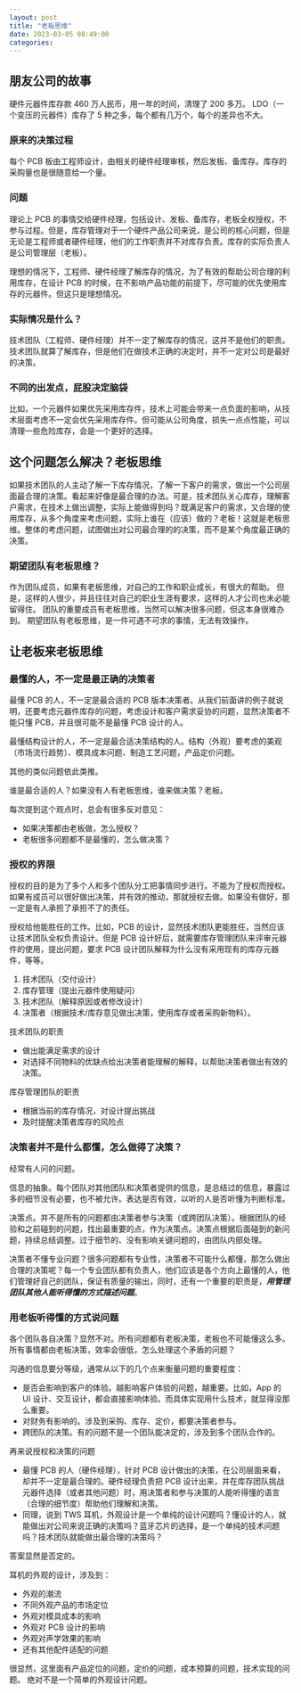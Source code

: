 ```yaml
---
layout: post
title: "老板思维"
date: 2023-03-05 08:49:00
categories:
---
```


## 朋友公司的故事

硬件元器件库存款 460 万人民币，用一年的时间，清理了 200 多万。
LDO（一个变压的元器件）库存了 5 种之多，每个都有几万个，每个的差异也不大。

### 原来的决策过程

每个 PCB 板由工程师设计，由相关的硬件经理审核，然后发板、备库存。库存的采购量也是很随意给一个量。

### 问题

理论上 PCB 的事情交给硬件经理，包括设计、发板、备库存，老板全权授权，不参与过程。但是，库存管理对于一个硬件产品公司来说，是公司的核心问题，但是无论是工程师或者硬件经理，他们的工作职责并不对库存负责。库存的实际负责人是公司管理层（老板）。

理想的情况下，工程师、硬件经理了解库存的情况，为了有效的帮助公司合理的利用库存，在设计 PCB 的时候，在不影响产品功能的前提下，尽可能的优先使用库存的元器件。但这只是理想情况。

### 实际情况是什么？

技术团队（工程师、硬件经理）并不一定了解库存的情况，这并不是他们的职责。
技术团队就算了解库存，但是他们在做技术正确的决定时，并不一定对公司是最好的决策。

### 不同的出发点，屁股决定脑袋

比如，一个元器件如果优先采用库存件，技术上可能会带来一点负面的影响，从技术层面考虑不一定会优先采用库存件。但可能从公司角度，损失一点点性能，可以清理一些危险库存，会是一个更好的选择。

## 这个问题怎么解决？老板思维

如果技术团队的人主动了解一下库存情况，了解一下客户的需求，做出一个公司层面最合理的决策。看起来好像是最合理的办法。可是，技术团队关心库存，理解客户需求，在技术上做出调整，实际上能做得到吗？既满足客户的需求，又合理的使用库存，从多个角度来考虑问题，实际上谁在（应该）做的？老板！这就是老板思维。整体的考虑问题，试图做出对公司最合理的的决策，而不是某个角度最正确的决策。

### 期望团队有老板思维？

作为团队成员，如果有老板思维，对自己的工作和职业成长，有很大的帮助。
但是，这样的人很少，并且往往对自己的职业生涯有要求，这样的人才公司也未必能留得住。
团队的重要成员有老板思维，当然可以解决很多问题，但这本身很难办到。
期望团队有老板思维，是一件可遇不可求的事情，无法有效操作。

## 让老板来老板思维

### 最懂的人，不一定是最正确的决策者

最懂 PCB 的人，不一定是最合适的 PCB 版本决策者。从我们前面讲的例子就说明，还要考虑元器件库存的问题，考虑设计和客户需求妥协的问题，显然决策者不能只懂 PCB，并且很可能不是最懂 PCB 设计的人。

最懂结构设计的人，不一定是最合适决策结构的人。结构（外观）要考虑的美观（市场流行趋势）、模具成本问题、制造工艺问题，产品定价问题。

其他的类似问题依此类推。

谁是最合适的人？如果没有人有老板思维，谁来做决策？老板。

每次提到这个观点时，总会有很多反对意见：

* 如果决策都由老板做，怎么授权？
* 老板很多问题都不是最懂的，怎么做决策？

### 授权的界限

授权的目的是为了多个人和多个团队分工把事情同步进行。不能为了授权而授权。如果有成员可以很好做出决策，并有效的推动，那就授权去做。如果没有做好，那一定是有人承担了承担不了的责任。

授权给他能胜任的工作。比如，PCB 的设计，显然技术团队更能胜任，当然应该让技术团队全权负责设计。但是 PCB 设计好后，就需要库存管理团队来评审元器件的使用，提出问题，要求 PCB 设计团队解释为什么没有采用现有的库存元器件，等等。

1. 技术团队（交付设计）
2. 库存管理（提出元器件使用疑问）
3. 技术团队（解释原因或者修改设计）
4. 决策者（根据技术/库存意见做出决策，使用库存或者采购新物料）。

技术团队的职责

* 做出能满足需求的设计
* 对选择不同物料的优缺点给出决策者能理解的解释，以帮助决策者做出有效的决策。

库存管理团队的职责

* 根据当前的库存情况，对设计提出挑战
* 及时提醒决策者库存的风险点

### 决策者并不是什么都懂，怎么做得了决策？

经常有人问的问题。

信息的抽象。每个团队对其他团队和决策者提供的信息，是总结过的信息，暴露过多的细节没有必要，也不被允许。表达是否有效，以听的人是否听懂为判断标准。

决策点。并不是所有的问题都由决策者参与决策（或跨团队决策）。根据团队的经验和之前碰到的问题，找出最重要的点，作为决策点。决策点根据后面碰到的新问题，持续总结调整。过于细节的、没有影响关键问题的，由团队内部处理。

决策者不懂专业问题？很多问题都有专业性，决策者不可能什么都懂，那怎么做出合理的决策呢？每一个专业团队都有负责人，他们应该是各个方向上最懂的人，他们管理好自己的团队，保证有质量的输出，同时，还有一个重要的职责是，***用管理团队其他人能听得懂的方式描述问题***。

### 用老板听得懂的方式说问题

各个团队各自决策？显然不对。所有问题都有老板决策，老板也不可能懂这么多。所有事情都由老板决策，效率会很低，怎么处理这个矛盾的问题？

沟通的信息要分等级，通常从以下的几个点来衡量问题的重要程度：

* 是否会影响到客户的体验。越影响客户体验的问题，越重要。比如，App 的 UI 设计、交互设计，都会直接影响体验。而具体实现用什么技术，就显得没那么重要。
* 对财务有影响的。涉及到采购、库存、定价，都要决策者参与。
* 跨团队的决策。有的问题不是一个团队能决定的，涉及到多个团队合作的。

再来说授权和决策的问题

* 最懂 PCB 的人（硬件经理），针对 PCB 设计做出的决策，在公司层面来看，却并不一定是最合理的。硬件经理负责把 PCB 设计出来，并在库存团队挑战元器件选择（或者其他问题）时，用决策者和参与决策的人能听得懂的语言（合理的细节度）帮助他们理解和决策。
* 同理，说到 TWS 耳机，外观设计是一个单纯的设计问题吗？懂设计的人，就能做出对公司来说正确的决策吗？蓝牙芯片的选择，是一个单纯的技术问题吗？技术团队就能做出最合理的决策吗？

答案显然是否定的。

耳机的外观的设计，涉及到：

* 外观的潮流
* 不同外观产品的市场定位
* 外观对模具成本的影响
* 外观对 PCB 设计的影响
* 外观对声学效果的影响
* 还有其他配件适配的问题

很显然，这里面有产品定位的问题，定价的问题，成本预算的问题，技术实现的问题。
绝对不是一个简单的外观设计问题。
